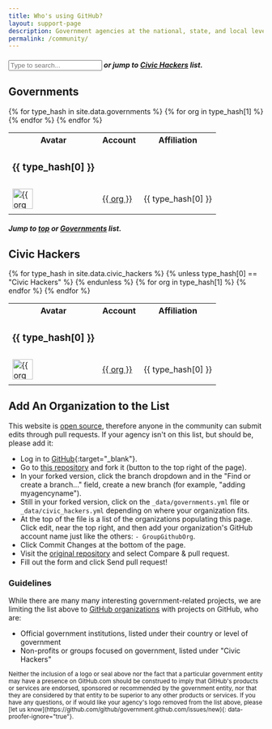 ```yaml
---
title: Who's using GitHub?
layout: support-page
description: Government agencies at the national, state, and local level use GitHub to share and collaborate. If you don't see your organization on this list, follow the instructions below to add it!
permalink: /community/
---
```

<div id="to-top" class="container">
  <div class="row-fluid">
    <div class="span8">
    <div class="search-section">
    <h5><input id="filter" type="text" class="form-control" placeholder="Type to search..."> or jump to <a href="#civichackers">Civic Hackers</a> list.</h5></div>
      <h2 id="governments">Governments</h2>
      <h6 class="govtable no-matches" style="display: none;">No matches.</h6>
        <table class="govtable table">
          <tbody class="searchable">
            <tr class="govtable table-header"><th>Avatar</th><th>Account</th><th>Affiliation</th></tr>
            {% for type_hash in site.data.governments %}
            <tr class="type-block" id="{{ type_hash[0] | downcase | replace: ' ','_' }}">
              <td><h3>{{ type_hash[0] }}</h3></td><td></td><td></td>
            </tr>
            {% for org in type_hash[1] %}
            <tr>
              <td>
                <a href="https://github.com/{{ org }}" title="{{ org }}">
                <img src="https://github.com/{{ org }}.png" width="40" height="40" alt="{{ org }}"></a>
              </td>
              <td>
                <p><a href="https://github.com/{{ org }}" title="{{ org }}">{{ org }}</a></p>
              </td>
              <td>
                <p class="dim-affiliation">{{ type_hash[0] }}</p>
              </td>
            </tr>
          {% endfor %}
          {% endfor %}
        </tbody>
      </table>
    </div>
  </div>

  <div class="row-fluid">
    <div class="span8">
      <h5 id="civichackers" class="search-section">Jump to <a href="#to-top">top</a> or <a href="#governments">Governments</a> list.</h5>
      <h2>Civic Hackers</h2>
      <h6 class="civictable no-matches" style="display: none;">No matches.</h6>
      <table class="civictable table">
        <tbody class="searchable">
          <tr class="civictable table-header"><th>Avatar</th><th>Account</th><th>Affiliation</th></tr>
          {% for type_hash in site.data.civic_hackers %}
          {% unless type_hash[0] == "Civic Hackers" %}
          {% endunless %}
          <tr class="type-block" id="{{ type_hash[0] | downcase | replace: ' ','_' }}">
            <td><h3>{{ type_hash[0] }}</h3></td><td></td><td></td>
            </tr>
            {% for org in type_hash[1] %}
            <tr>
              <td>
                <a href="https://github.com/{{ org }}" title="{{ org }}">
                <img src="https://github.com/{{ org }}.png" width="40" height="40" alt="{{ org }}"></a>
              </td>
              <td>
                <p><a href="https://github.com/{{ org }}" title="{{ org }}">{{ org }}</a></p>
              </td>
              <td>
                <p class="dim-affiliation">{{ type_hash[0] }}</p>
              </td>
            </tr>
            {% endfor %}
          {% endfor %}
        </tbody>
      </table>
    </div>
  </div>

  <div class="row-fluid section">
    <div class="span6" markdown="1">

## Add An Organization to the List

This website is [open source](https://github.com/github/government.github.com), therefore anyone in the community can submit edits through pull requests. If your agency isn't on this list, but should be, please add it:

* Log in to [GitHub](https://github.com){:target="_blank"}.
* Go to [this repository](https://github.com/github/government.github.com) and fork it (button to the top right of the page).
* In your forked version, click the branch dropdown and in the "Find or create a branch..." field, create a new branch (for example, "adding myagencyname").
* Still in your forked version, click on the `_data/governments.yml` file or `_data/civic_hackers.yml` depending on where your organization fits.
* At the top of the file is a list of the organizations populating this page. Click edit, near the top right, and then add your organization's GitHub account name just like the others: `- GroupGithubOrg`.
* Click Commit Changes at the bottom of the page.
* Visit the [original repository](https://github.com/github/government.github.com) and select Compare & pull request.
* Fill out the form and click Send pull request!

### Guidelines

While there are many many interesting government-related projects, we are limiting the list above to [GitHub organizations](https://help.github.com/articles/user-organization-and-project-pages) with projects on GitHub, who are:

* Official government institutions, listed under their country or level of government
* Non-profits or groups focused on government, listed under "Civic Hackers"

</div>
</div>

  <div class="row-fluid section">
    <div class="span6 fine-print">
      <small markdown="1">
Neither the inclusion of a logo or seal above nor the fact that a particular government entity may have a presence on GitHub.com should be construed to imply that GitHub's products or services are endorsed, sponsored or recommended by the government entity, nor that they are considered by that entity to be superior to any other products or services. If you have any questions, or if would like your agency's logo removed from the list above, please [let us know](https://github.com/github/government.github.com/issues/new){: data-proofer-ignore="true"}.
      </small>
    </div>
  </div>
</div>
